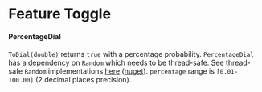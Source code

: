 # Feature Toggle

#### PercentageDial

`ToDial(double)` returns `true` with a percentage probability. `PercentageDial` has a dependency on `Random` which needs to be thread-safe. See thread-safe `Random` implementations [here](https://github.com/rmandvikar/random2) ([nuget](https://www.nuget.org/packages/rm.Random2)). `percentage` range is `[0.01-100.00]` (2 decimal places precision).

